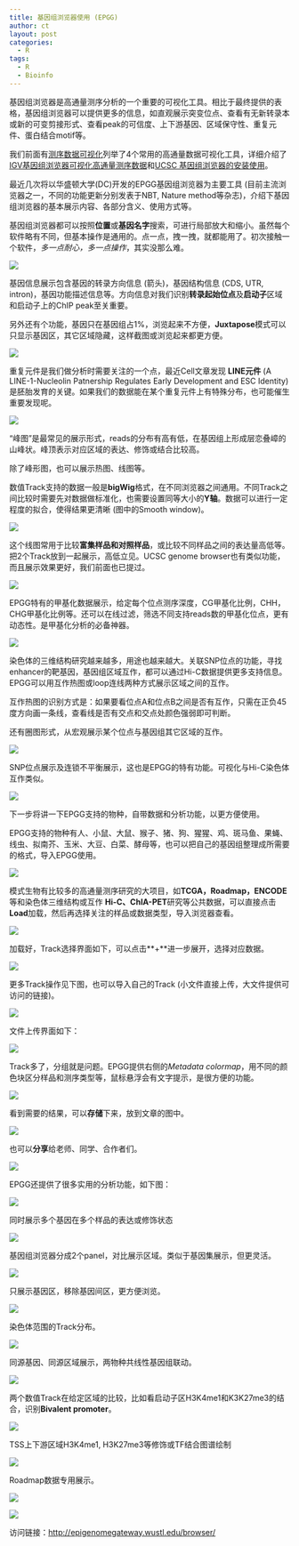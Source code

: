 ```yaml
---
title: 基因组浏览器使用 (EPGG)
author: ct
layout: post
categories:
  - R
tags:
  - R
  - Bioinfo
---
```


基因组浏览器是高通量测序分析的一个重要的可视化工具。相比于最终提供的表格，基因组浏览器可以提供更多的信息，如直观展示突变位点、查看有无新转录本或新的可变剪接形式、查看peak的可信度、上下游基因、区域保守性、重复元件、蛋白结合motif等。

我们前面有[测序数据可视化](https://mp.weixin.qq.com/s/8EqULhLCyNttijO9bUm0BQ)列举了4个常用的高通量数据可视化工具，详细介绍了[IGV基因组浏览器可视化高通量测序数据](https://mp.weixin.qq.com/s/vWQUNgVujCTdZgZZ2_AZfQ)和[UCSC 基因组浏览器的安装使用](https://mp.weixin.qq.com/s/b7Cppdm-vMTgZfFVC3Q1lQ)。

最近几次将以华盛顿大学(DC)开发的EPGG基因组浏览器为主要工具 (目前主流浏览器之一，不同的功能更新分别发表于NBT, Nature method等杂志)，介绍下基因组浏览器的基本展示内容、各部分含义、使用方式等。

基因组浏览器都可以按照**位置**或**基因名字**搜索，可进行局部放大和缩小。虽然每个软件略有不同，但基本操作是通用的。点一点，拽一拽，就都能用了。初次接触一个软件，*多一点耐心，多一点操作*，其实没那么难。

![](http://www.ehbio.com/ehbio_resource/EPGG_navigation.png)

基因信息展示包含基因的转录方向信息 (箭头)，基因结构信息 (CDS, UTR, intron)，基因功能描述信息等。方向信息对我们识别**转录起始位点**及**启动子**区域和启动子上的ChIP peak至关重要。

另外还有个功能，基因只在基因组占1%，浏览起来不方便，**Juxtapose**模式可以只显示基因区，其它区域隐藏，这样截图或浏览起来都更方便。

![](http://www.ehbio.com/ehbio_resource/EPGG_gene.png)

重复元件是我们做分析时需要关注的一个点，最近Cell文章发现 **LINE元件** (A LINE-1-Nucleolin Patnership Regulates Early Development and ESC Identity)是胚胎发育的关键。如果我们的数据能在某个重复元件上有特殊分布，也可能催生重要发现呢。

![](http://www.ehbio.com/ehbio_resource/EPGG_rep.png)

“峰图”是最常见的展示形式，reads的分布有高有低，在基因组上形成层恋叠嶂的山峰状。峰顶表示对应区域的表达、修饰或结合比较高。

除了峰形图，也可以展示热图、线图等。

数值Track支持的数据一般是**bigWig**格式，在不同浏览器之间通用。不同Track之间比较时需要先对数据做标准化，也需要设置同等大小的**Y轴**。数据可以进行一定程度的拟合，使得结果更清晰 (图中的Smooth window)。

![](http://www.ehbio.com/ehbio_resource/EPGG_numerical_track.png)

这个线图常用于比较**富集样品和对照样品**，或比较不同样品之间的表达量高低等。把2个Track放到一起展示，高低立见。UCSC genome browser也有类似功能，而且展示效果更好，我们前面也已提过。

![](http://www.ehbio.com/ehbio_resource/EPGG_linplot3.png)

EPGG特有的甲基化数据展示，给定每个位点测序深度，CG甲基化比例，CHH，CHG甲基化比例等。还可以在线过滤，筛选不同支持reads数的甲基化位点，更有动态性。是甲基化分析的必备神器。

![](http://www.ehbio.com/ehbio_resource/EPGG_methylc_track.png)

染色体的三维结构研究越来越多，用途也越来越大。关联SNP位点的功能，寻找enhancer的靶基因，基因组区域互作，都可以通过Hi-C数据提供更多支持信息。EPGG可以用互作热图或loop连线两种方式展示区域之间的互作。

互作热图的识别方式是：如果要看位点A和位点B之间是否有互作，只需在正负45度方向画一条线，查看线是否有交点和交点处颜色强弱即可判断。

还有圈图形式，从宏观展示某个位点与基因组其它区域的互作。

![](http://www.ehbio.com/ehbio_resource/EPGG_long_range_hic.png)

SNP位点展示及连锁不平衡展示，这也是EPGG的特有功能。可视化与Hi-C染色体互作类似。

![](http://www.ehbio.com/ehbio_resource/EPGG_snp_ld.png)

下一步将讲一下EPGG支持的物种，自带数据和分析功能，以更方便使用。

EPGG支持的物种有人、小鼠、大鼠、猴子、猪、狗、猩猩、鸡、斑马鱼、果蝇、线虫、拟南芥、玉米、大豆、白菜、酵母等，也可以把自己的基因组整理成所需要的格式，导入EPGG使用。

![](http://www.ehbio.com/ehbio_resource/washu_species.gif)

模式生物有比较多的高通量测序研究的大项目，如**TCGA，Roadmap，ENCODE**等和染色体三维结构或互作 **Hi-C、ChIA-PET**研究等公共数据，可以直接点击**Load**加载，然后再选择关注的样品或数据类型，导入浏览器查看。

![](http://www.ehbio.com/ehbio_resource/epgg_public_track_hsa.png)

加载好，Track选择界面如下，可以点击**+**进一步展开，选择对应数据。

![](http://www.ehbio.com/ehbio_resource/epgg_track_select.png)

更多Track操作见下图，也可以导入自己的Track (小文件直接上传，大文件提供可访问的链接)。

![](http://www.ehbio.com/ehbio_resource/epgg_custome_track.png)

文件上传界面如下：

![](http://www.ehbio.com/ehbio_resource/epgg_file_upload.png)

Track多了，分组就是问题。EPGG提供右侧的*Metadata colormap*，用不同的颜色块区分样品和测序类型等，鼠标悬浮会有文字提示，是很方便的功能。

![](http://www.ehbio.com/ehbio_resource/epgg_metadata.png)

看到需要的结果，可以**存储**下来，放到文章的图中。

![](http://www.ehbio.com/ehbio_resource/epgg_screenshot.png)

也可以**分享**给老师、同学、合作者们。

![](http://www.ehbio.com/ehbio_resource/epgg_session.png)

EPGG还提供了很多实用的分析功能，如下图：

![](http://www.ehbio.com/ehbio_resource/epgg_apps.png)

同时展示多个基因在多个样品的表达或修饰状态

![](http://www.ehbio.com/ehbio_resource/epgg_geneset.png)

基因组浏览器分成2个panel，对比展示区域。类似于基因集展示，但更灵活。

![](http://www.ehbio.com/ehbio_resource/epgg_splitpanel.png)

只展示基因区，移除基因间区，更方便浏览。

![](http://www.ehbio.com/ehbio_resource/epgg_juxtaposition.png)

染色体范围的Track分布。

![](http://www.ehbio.com/ehbio_resource/epgg_genomesnapshot.png)

同源基因、同源区域展示，两物种共线性基因组联动。

![](http://www.ehbio.com/ehbio_resource/epgg_ortholog.png)

两个数值Track在给定区域的比较，比如看启动子区H3K4me1和K3K27me3的结合，识别**Bivalent promoter**。

![](http://www.ehbio.com/ehbio_resource/epgg_scatterplot.png)

TSS上下游区域H3K4me1, H3K27me3等修饰或TF结合图谱绘制

![](http://www.ehbio.com/ehbio_resource/epgg_geneplot.png)

Roadmap数据专用展示。

![](http://www.ehbio.com/ehbio_resource/epgg_roadmap.png)

![](http://www.ehbio.com/ehbio_resource/epgg_roadmap_crosssp.png)



访问链接：<http://epigenomegateway.wustl.edu/browser/>

